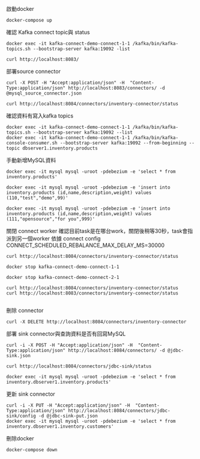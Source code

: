 啟動docker

```
docker-compose up
```

確認 Kafka connect topic與 status
```
docker exec -it kafka-connect-demo-connect-1-1 /kafka/bin/kafka-topics.sh --bootstrap-server kafka:19092 -list

curl http://localhost:8083/

```
部署source connector
```
curl -X POST -H "Accept:application/json" -H  "Content-Type:application/json" http://localhost:8083/connectors/ -d @mysql_source_connector.json

curl http://localhost:8084/connectors/inventory-connector/status
```
確認資料有寫入kafka topics

```
docker exec -it kafka-connect-demo-connect-1-1 /kafka/bin/kafka-topics.sh --bootstrap-server kafka:19092 --list
docker exec -it kafka-connect-demo-connect-1-1 /kafka/bin/kafka-console-consumer.sh --bootstrap-server kafka:19092 --from-beginning --topic dbserver1.inventory.products
```

手動新增MySQL資料
```
docker exec -it mysql mysql -uroot -pdebezium -e 'select * from inventory.products' 

docker exec -it mysql mysql -uroot -pdebezium -e 'insert into inventory.products (id,name,description,weight) values (110,"test","demo",99)' 

docker exec -it mysql mysql -uroot -pdebezium -e 'insert into inventory.products (id,name,description,weight) values (111,"opensource","for you",999)' 
```

關閉 connect worker
確認目前task是在哪台work，關閉後稍等30秒，task會指派到另一個worker
依據 connect config CONNECT_SCHEDULED_REBALANCE_MAX_DELAY_MS=30000
```
curl http://localhost:8084/connectors/inventory-connector/status

docker stop kafka-connect-demo-connect-1-1

docker stop kafka-connect-demo-connect-2-1

curl http://localhost:8084/connectors/inventory-connector/status 
curl http://localhost:8083/connectors/inventory-connector/status 


```

刪除 connector
```
curl -X DELETE http://localhost:8084/connectors/inventory-connector

```

部署 sink connector與查詢資料是否有回寫MySQL
```
curl -i -X POST -H "Accept:application/json" -H  "Content-Type:application/json" http://localhost:8084/connectors/ -d @jdbc-sink.json

curl http://localhost:8084/connectors/jdbc-sink/status

docker exec -it mysql mysql -uroot -pdebezium -e 'select * from inventory.dbserver1.inventory.products' 

```

更新 sink connector
```
curl -i -X PUT -H "Accept:application/json" -H  "Content-Type:application/json" http://localhost:8084/connectors/jdbc-sink/config -d @jdbc-sink-put.json
docker exec -it mysql mysql -uroot -pdebezium -e 'select * from inventory.dbserver1.inventory.customers' 

```

刪除docker
```
docker-compose down

```

